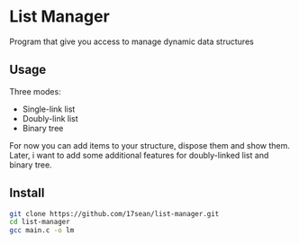 # List Manager
Program that give you access to manage dynamic data structures

## Usage
Three modes:
- Single-link list
- Doubly-link list
- Binary tree

For now you can add items to your structure, dispose them and show them.
Later, i want to add some additional features for doubly-linked list and binary tree.

## Install
```bash
git clone https://github.com/17sean/list-manager.git
cd list-manager
gcc main.c -o lm
```
